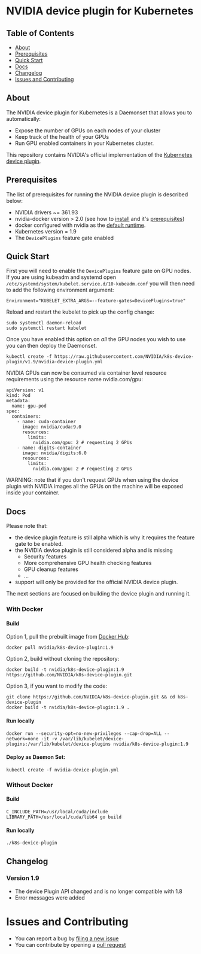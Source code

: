 # NVIDIA device plugin for Kubernetes

## Table of Contents

- [About](#about)
- [Prerequisites](#prerequisites)
- [Quick Start](#quick-start)
- [Docs](#docs)
- [Changelog](#changelog)
- [Issues and Contributing](#issues-and-contributing)


## About

The NVIDIA device plugin for Kubernetes is a Daemonset that allows you to automatically:
- Expose the number of GPUs on each nodes of your cluster
- Keep track of the health of your GPUs
- Run GPU enabled containers in your Kubernetes cluster.

This repository contains NVIDIA's official implementation of the [Kubernetes device plugin](https://github.com/kubernetes/community/blob/master/contributors/design-proposals/resource-management/device-plugin.md).

## Prerequisites

The list of prerequisites for running the NVIDIA device plugin is described below:
* NVIDIA drivers ~= 361.93
* nvidia-docker version > 2.0 (see how to [install](https://github.com/NVIDIA/nvidia-docker) and it's [prerequisites](https://github.com/nvidia/nvidia-docker/wiki/Installation-\(version-2.0\)#prerequisites))
* docker configured with nvidia as the [default runtime](https://github.com/NVIDIA/nvidia-docker/wiki/Advanced-topics#default-runtime).
* Kubernetes version = 1.9
* The `DevicePlugins` feature gate enabled

## Quick Start

First you will need to enable the `DevicePlugins` feature gate on GPU nodes.
If you are using kubeadm and systemd open `/etc/systemd/system/kubelet.service.d/10-kubeadm.conf` you will then need to add the following environment argument:
```
Environment="KUBELET_EXTRA_ARGS=--feature-gates=DevicePlugins=true"
```

Reload and restart the kubelet to pick up the config change:
```
sudo systemctl daemon-reload
sudo systemctl restart kubelet
```

Once you have enabled this option on *all* the GPU nodes you wish to use you can then deploy the Daemonset.

```
kubectl create -f https://raw.githubusercontent.com/NVIDIA/k8s-device-plugin/v1.9/nvidia-device-plugin.yml
```

NVIDIA GPUs can now be consumed via container level resource requirements using the resource name nvidia.com/gpu:
```
apiVersion: v1
kind: Pod
metadata:
  name: gpu-pod
spec:
  containers:
    - name: cuda-container
      image: nvidia/cuda:9.0
      resources:
        limits:
          nvidia.com/gpu: 2 # requesting 2 GPUs
    - name: digits-container
      image: nvidia/digits:6.0
      resources:
        limits:
          nvidia.com/gpu: 2 # requesting 2 GPUs
```

WARNING: note that if you don't request GPUs when using the device plugin with NVIDIA images all
the GPUs on the machine will be exposed inside your container.

## Docs

Please note that:
- the device plugin feature is still alpha which is why it requires the feature gate to be enabled.
- the NVIDIA device plugin is still considered alpha and is missing
    - Security features
    - More comprehensive GPU health checking features
    - GPU cleanup features
    - ...
- support will only be provided for the official NVIDIA device plugin.

The next sections are focused on building the device plugin and running it.
### With Docker

#### Build
Option 1, pull the prebuilt image from [Docker Hub](https://hub.docker.com/r/nvidia/k8s-device-plugin):
```
docker pull nvidia/k8s-device-plugin:1.9
```

Option 2, build without cloning the repository:
```
docker build -t nvidia/k8s-device-plugin:1.9 https://github.com/NVIDIA/k8s-device-plugin.git
```

Option 3, if you want to modify the code:
```
git clone https://github.com/NVIDIA/k8s-device-plugin.git && cd k8s-device-plugin
docker build -t nvidia/k8s-device-plugin:1.9 .
```

#### Run locally
```
docker run --security-opt=no-new-privileges --cap-drop=ALL --network=none -it -v /var/lib/kubelet/device-plugins:/var/lib/kubelet/device-plugins nvidia/k8s-device-plugin:1.9
```

#### Deploy as Daemon Set:
```
kubectl create -f nvidia-device-plugin.yml
```

### Without Docker

#### Build
```shell
C_INCLUDE_PATH=/usr/local/cuda/include LIBRARY_PATH=/usr/local/cuda/lib64 go build
```

#### Run locally
```shell
./k8s-device-plugin
```

## Changelog

### Version 1.9

- The device Plugin API changed and is no longer compatible with 1.8
- Error messages were added

# Issues and Contributing

* You can report a bug by [filing a new issue](https://github.com/NVIDIA/k8s-device-plugin/issues/new)
* You can contribute by opening a [pull request](https://help.github.com/articles/using-pull-requests/)
